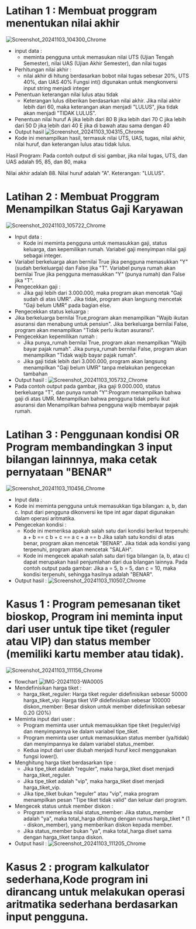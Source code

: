 # Latihan 1 : Membuat proggram menentukan nilai akhir
![Screenshot_20241103_104300_Chrome](https://github.com/user-attachments/assets/3ad6fca6-b860-48d0-a80f-c62a77e396f3)
- input data :
   - meminta pengguna untuk memasukan nilai UTS (Ujian Tengah Semester), nilai UAS (Ujian Akhir Semester), dan nilai tugas
- Perhitungan nilai akhir :
    - nilai akhir di hitung berdasarkan bobot nilai tugas sebesar 20%, UTS 40%, dan UAS 40%
Fungsi int() digunakan untuk mengkonversi input string menjadi integer
- Penentuan keterangan nilai lulus atau tidak
   - Keterangan lulus diberikan berdasarkan nilai akhir. Jika nilai akhir lebih dari 60, maka keterangan akan menjadi "LULUS", jika tidak akan menjadi "TIDAK LULUS".
- Penentuan nilai huruf
    A jika lebih dari 80
    B jika lebih dari 70 C jika lebih dari 50
    D jika lebih dari 40 E jika di bawah atau sama dengan 40
- Output hasil
![Screenshot_20241103_104315_Chrome](https://github.com/user-attachments/assets/af1df4d7-ca73-4888-944c-2dd9d235c990)
- Kode ini menampilkan hasil, termasuk nilai UTS, UAS, tugas, nilai akhir, nilai huruf, dan keterangan lulus atau tidak lulus.

Hasil Program: Pada contoh output di sisi gambar, jika nilai tugas, UTS, dan UAS adalah 95, 85, dan 80, maka

Nilai akhir adalah 88. Nilai huruf adalah "A". Keterangan: "LULUS".

# Latihan 2 : Membuat Proggram Menampilkan Status Gaji Karyawan
![Screenshot_20241103_105722_Chrome](https://github.com/user-attachments/assets/af70c9e2-9352-4a87-b371-98f0a6fe26ce)
- Input data :
   - Kode ini meminta pengguna untuk memasukkan gaji, status keluarga, dan kepemilikan rumah. Variabel gaji menyimpan nilai gaji sebagai integer.
 - Variabel berkeluarga akan bernilai True jika pengguna memasukkan "Y" (sudah berkeluarga) dan False jika "T". Variabel punya rumah akan bernilai True jika pengguna memasukkan "Y" (punya rumah) dan False jika "T".
- Pengecekkan gaji :
  - Jika gaji lebih dari 3.000.000, maka program akan mencetak "Gaji sudah di atas UMR". Jika tidak, program akan langsung mencetak "Gaji belum UMR" pada bagian else.
- Pengecekkan status keluarga :
 - Jika berkeluarga bernilai True,program akan menampilkan "Wajib ikutan asuransi dan menabung untuk pensiun". Jika berkeluarga bernilai False, program akan menampilkan "Tidak perlu ikutan asuransi".
- Pengecekkan kepemilikan rumah :
  - Jika punya_rumah bernilai True, program akan menampilkan "Wajib bayar pajak rumah". Jika punya_rumah bernilai False, program akan menampilkan "Tidak wajib bayar pajak rumah".
  - Jika gaji tidak lebih dari 3.000.000, program akan langsung menampilkan "Gaji belum UMR" tanpa melakukan pengecekan tambahan
- Output hasil :
![Screenshot_20241103_105732_Chrome](https://github.com/user-attachments/assets/2afe0e6a-57c7-4abf-b3ee-dc28c8a7e988)
- Pada contoh output pada gambar, jika gaji 9.000.000, status berkeluarga "T", dan punya rumah "Y":Program menampilkan bahwa gaji di atas UMR. Menampilkan bahwa pengguna tidak perlu ikut asuransi dan Menampilkan bahwa pengguna wajib membayar pajak rumah.

# Latihan 3 : Penggunaan kondisi OR Program membandingkan 3 input bilangan lainnnya, maka cetak pernyataan "BENAR"
![Screenshot_20241103_110456_Chrome](https://github.com/user-attachments/assets/f608d235-5c7a-4662-911a-e4e4a7436f2a)
- Input data :
 - Kode ini meminta pengguna untuk memasukkan tiga bilangan: a, b, dan c. Input dari pengguna dikonversi ke tipe int agar dapat digunakan dalam operasi aritmatika.
- Pengecekan kondisi :
  -  Kode ini memeriksa apakah salah satu dari kondisi berikut terpenuhi: a + b == c b + c == a c + a == b Jika salah satu kondisi di atas benar, program akan mencetak "BENAR". Jika tidak ada kondisi yang terpenuhi, program akan mencetak "SALAH".
   -  Kode ini mengecek apakah salah satu dari tiga bilangan (a, b, atau c) dapat merupakan hasil penjumlahan dari dua bilangan lainnya. Pada contoh output pada gambar: Jika a = 5, b = 5, dan c = 10, maka kondisi terpenuhi, sehingga hasilnya adalah "BENAR".
- Output hasil :
![Screenshot_20241103_110507_Chrome](https://github.com/user-attachments/assets/5c4133d5-67cc-4a36-8e11-cd03f3d0e9ad)

# Kasus 1 : Program pemesanan tiket bioskop, Program ini meminta input dari user untuk tipe tiket (reguler atau VIP) dan status member (memiliki kartu member atau tidak).
![Screenshot_20241103_111156_Chrome](https://github.com/user-attachments/assets/3c876969-4ab4-46e5-b4e5-84c992fcd58b)
- flowchart
 ![IMG-20241103-WA0005](https://github.com/user-attachments/assets/3a2c8afd-eb6f-4aa0-ab81-4d6fc5c17aed)
- Mendefinisikan harga tiket :
   - harga_tiket_reguler: Harga tiket reguler didefinisikan sebesar 50000 harga_tiket_vip: Harga tiket VIP didefinisikan sebesar 100000 diskon_member: Besar diskon untuk member didefinisikan sebesar 0.20 (20%)
- Meminta input dari user :
    - Program meminta user untuk memasukkan tipe tiket (reguler/vip) dan menyimpannya ke dalam variabel tipe_tiket.
   - Program meminta user untuk memasukkan status member (ya/tidak) dan menyimpannya ke dalam variabel status_member.
  - Kedua input dari user diubah menjadi huruf kecil menggunakan fungsi lower().
- Menghitung harga tiket berdasarkan tipe :
    - Jika tipe_tiket adalah "reguler", maka harga_tiket diset menjadi harga_tiket_reguler.
    - Jika tipe_tiket adalah "vip", maka harga_tiket diset menjadi harga_tiket_vip.
    - Jika tipe_tiket bukan "reguler" atau "vip", maka program menampilkan pesan "Tipe tiket tidak valid" dan keluar dari program.
- Mengecek status untuk member diskon :
    - Program memeriksa nilai status_member: Jika status_member adalah "ya", maka total_harga dihitung dengan rumus harga_tiket * (1 - diskon_member), yang memberikan diskon kepada member.
   - Jika status_member bukan "ya", maka total_harga diset sama dengan harga_tiket tanpa diskon.
- Output hasil :
![Screenshot_20241103_111205_Chrome](https://github.com/user-attachments/assets/58c95385-cd2e-4334-87d9-cc8e283cfb7a)

# Kasus 2 : program kalkulator sederhana,Kode program ini dirancang untuk melakukan operasi aritmatika sederhana berdasarkan input pengguna.
